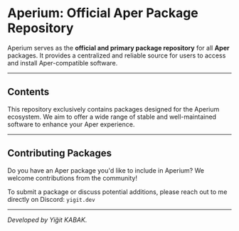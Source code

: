 # Aperium: Official Aper Package Repository

Aperium serves as the **official and primary package repository** for all **Aper** packages. It provides a centralized and reliable source for users to access and install Aper-compatible software.

---

## Contents

This repository exclusively contains packages designed for the Aperium ecosystem. We aim to offer a wide range of stable and well-maintained software to enhance your Aper experience.

---

## Contributing Packages

Do you have an Aper package you'd like to include in Aperium? We welcome contributions from the community!

To submit a package or discuss potential additions, please reach out to me directly on Discord: `yigit.dev`

---

*Developed by Yiğit KABAK.*

